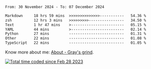 <!--START_SECTION:waka-->

```txt
From: 30 November 2024 - To: 07 December 2024

Markdown     18 hrs 59 mins  >>>>>>>>>>>>>>-----------   54.36 %
zsh          12 hrs 3 mins   >>>>>>>>>----------------   34.50 %
Text         1 hr 47 mins    >------------------------   05.15 %
YAML         44 mins         >------------------------   02.14 %
Python       27 mins         -------------------------   01.31 %
Other        22 mins         -------------------------   01.08 %
TypeScript   22 mins         -------------------------   01.05 %
```

<!--END_SECTION:waka-->

<!-- [![grayxu's github stats](https://github-readme-stats.vercel.app/api?username=grayxu&count_private=true&show_icons=true)](https://github.com/grayxu) -->

Know more about me: [About - Gray's grind](https://www.grayxu.cn/).
<p align="left">
  <a href="https://wakatime.com/@c69eb31e-43a1-463f-8968-c3449e386f57"><img src="https://wakatime.com/badge/user/c69eb31e-43a1-463f-8968-c3449e386f57.svg" title="Total time coded since Feb 28 2023" /></a>
</p>

